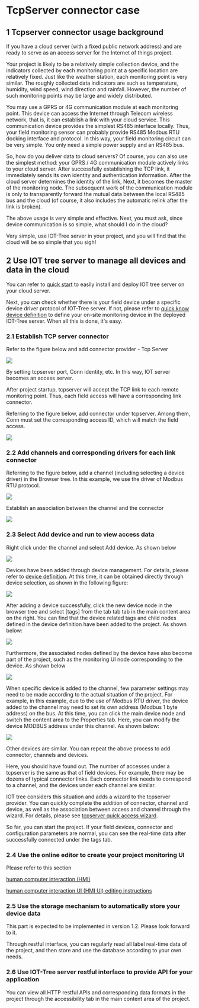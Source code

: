

TcpServer connector case
==





## 1 Tcpserver connector usage background

If you have a cloud server (with a fixed public network address) and are ready to serve as an access server for the Internet of things project.

Your project is likely to be a relatively simple collection device, and the indicators collected by each monitoring point at a specific location are relatively fixed. Just like the weather station, each monitoring point is very similar. The roughly collected data indicators are such as temperature, humidity, wind speed, wind direction and rainfall. However, the number of such monitoring points may be large and widely distributed.

You may use a GPRS or 4G communication module at each monitoring point. This device can access the Internet through Telecom wireless network, that is, it can establish a link with your cloud service. This communication device provides the simplest RS485 interface locally. Thus, your field monitoring sensor can probably provide RS485 Modbus RTU docking interface and protocol. In this way, your field monitoring circuit can be very simple. You only need a simple power supply and an RS485 bus.

So, how do you deliver data to cloud servers? Of course, you can also use the simplest method: your GPRS / 4G communication module actively links to your cloud server. After successfully establishing the TCP link, it immediately sends its own identity and authentication information. After the cloud server determines the identity of the link, Next, it becomes the master of the monitoring node. The subsequent work of the communication module is only to transparently forward the mutual data between the local RS485 bus and the cloud (of course, it also includes the automatic relink after the link is broken).

The above usage is very simple and effective. Next, you must ask, since device communication is so simple, what should I do in the cloud?

Very simple, use IOT-Tree server in your project, and you will find that the cloud will be so simple that you sigh!




## 2 Use IOT tree server to manage all devices and data in the cloud

You can refer to [quick start][quick_start] to easily install and deploy IOT tree server on your cloud server.

Next, you can check whether there is your field device under a specific device driver protocol of IOT-Tree server. If not, please refer to [quick know device definition][qn_devdef] to define your on-site monitoring device in the deployed IOT-Tree server. When all this is done, it's easy.




### 2.1 Establish TCP server connector

Refer to the figure below and add connector provider - Tcp Server

<img src="../img/tcpserver_add.png">



By setting tcpserver port, Conn identity, etc. In this way, IOT server becomes an access server.

After project startup, tcpserver will accept the TCP link to each remote monitoring point. Thus, each field access will have a corresponding link connector.

Referring to the figure below, add connector under tcpserver. Among them, Conn must set the corresponding access ID, which will match the field access.


<img src="../img/tcpserver_conn_add.png"/>



### 2.2 Add channels and corresponding drivers for each link connector

Referring to the figure below, add a channel (including selecting a device driver) in the Browser tree. In this example, we use the driver of Modbus RTU protocol.


<img src="../img/ch_add.png" />



Establish an association between the channel and the connector


<img src="../img/join1.png" />



### 2.3 Select Add device and run to view access data

Right click under the channel and select Add device. As shown below


<img src="../img/dev_add.png">



Devices have been added through device management. For details, please refer to [device definition][qn_devdef]. At this time, it can be obtained directly through device selection, as shown in the following figure:


<img src="../img/dev_add_selection.png"/>



After adding a device successfully, click the new device node in the browser tree and select [tags] from the tab tab tab in the main content area on the right. You can find that the device related tags and child nodes defined in the device definition have been added to the project. As shown below:


<img src="../img/dev_add_tags.png">




Furthermore, the associated nodes defined by the device have also become part of the project, such as the monitoring UI node corresponding to the device. As shown below


<img src="../img/dev_add_hmi.png">



When specific device is added to the channel, few parameter settings may need to be made according to the actual situation of the project. For example, in this example, due to the use of Modbus RTU driver, the device added to the channel may need to set its own address (Modbus 1 byte address) on the bus. At this time, you can click the main device node and switch the content area to the Properties tab. Here, you can modify the device MODBUS address under this channel. As shown below:


<img src="../img/dev_add_pms.png">



Other devices are similar. You can repeat the above process to add connector, channels and devices.

Here, you should have found out. The number of accesses under a tcpserver is the same as that of field devices. For example, there may be dozens of typical connector links. Each connector link needs to correspond to a channel, and the devices under each channel are similar.

IOT tree considers this situation and adds a wizard to the tcpserver provider. You can quickly complete the addition of connector, channel and device, as well as the association between access and channel through the wizard. For details, please see [tcpserver quick access wizard][qn_tcpserver_wizard].

So far, you can start the project. If your field devices, connector and configuration parameters are normal, you can see the real-time data after successfully connected under the tags tab.





### 2.4 Use the online editor to create your project monitoring UI
Please refer to this section

[human computer interaction (HMI)][qn_hmi]

[human computer interaction UI (HMI UI) editing instructions][qn_hmi_w]




### 2.5 Use the storage mechanism to automatically store your device data

This part is expected to be implemented in version 1.2. Please look forward to it.

Through restful interface, you can regularly read all label real-time data of the project, and then store and use the database according to your own needs.




### 2.6 Use IOT-Tree server restful interface to provide API for your application

You can view all HTTP restful APIs and corresponding data formats in the project through the accessibility tab in the main content area of the project.


[qn_devdef]:./quick_know_device_definition.md
[qn_hmi]:./quick_know_hmi.md
[qn_hmi_w]:./quick_know_hmi_edit.md

[quick_start]:../quick_start.md
[qn_tcpserver_wizard]: ./quick_know_tcpserver_wizard.md
